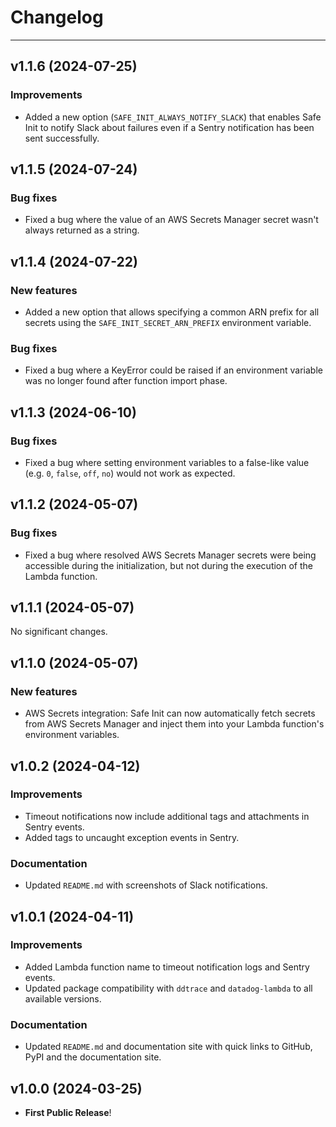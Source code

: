 # Changelog

---

## v1.1.6 (2024-07-25)
### Improvements
- Added a new option (`SAFE_INIT_ALWAYS_NOTIFY_SLACK`) that enables Safe Init to notify Slack about failures even if a Sentry notification has been sent successfully.

## v1.1.5 (2024-07-24)
### Bug fixes
- Fixed a bug where the value of an AWS Secrets Manager secret wasn't always returned as a string.

## v1.1.4 (2024-07-22)
### New features
- Added a new option that allows specifying a common ARN prefix for all secrets using the `SAFE_INIT_SECRET_ARN_PREFIX` environment variable.

### Bug fixes
- Fixed a bug where a KeyError could be raised if an environment variable was no longer found after function import phase.

## v1.1.3 (2024-06-10)
### Bug fixes
- Fixed a bug where setting environment variables to a false-like value (e.g. `0`, `false`, `off`, `no`) would not work as expected.

## v1.1.2 (2024-05-07)
### Bug fixes
- Fixed a bug where resolved AWS Secrets Manager secrets were being accessible during the initialization, but not during the execution of the Lambda function.

## v1.1.1 (2024-05-07)
No significant changes.

## v1.1.0 (2024-05-07)
### New features
- AWS Secrets integration: Safe Init can now automatically fetch secrets from AWS Secrets Manager and inject them into your Lambda function's environment variables.

## v1.0.2 (2024-04-12)
### Improvements
- Timeout notifications now include additional tags and attachments in Sentry events.
- Added tags to uncaught exception events in Sentry.

### Documentation
- Updated `README.md` with screenshots of Slack notifications.

## v1.0.1 (2024-04-11)
### Improvements
- Added Lambda function name to timeout notification logs and Sentry events.
- Updated package compatibility with `ddtrace` and `datadog-lambda` to all available versions.

### Documentation
- Updated `README.md` and documentation site with quick links to GitHub, PyPI and the documentation site.

## v1.0.0 (2024-03-25)

- **First Public Release**!
